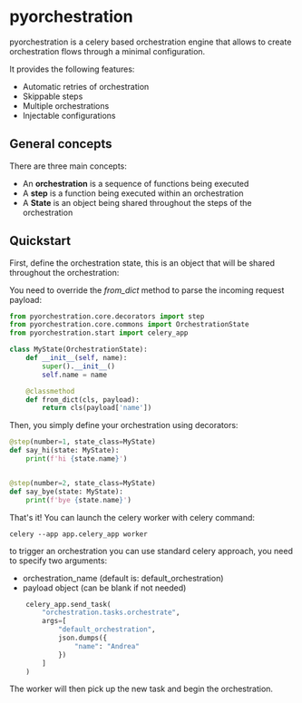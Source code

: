 # pyorchestration

pyorchestration is a celery based orchestration engine that allows to create orchestration flows through a minimal configuration.

It provides the following features:

* Automatic retries of orchestration
* Skippable steps
* Multiple orchestrations
* Injectable configurations

## General concepts

There are three main concepts:

* An **orchestration** is a sequence of functions being executed
* A **step** is a function being executed within an orchestration
* A **State** is an object being shared throughout the steps of the orchestration

## Quickstart

First, define the orchestration state, this is an object that will be shared throughout the orchestration:

You need to override the *from_dict* method to parse the incoming request payload: 
```python
from pyorchestration.core.decorators import step
from pyorchestration.core.commons import OrchestrationState
from pyorchestration.start import celery_app

class MyState(OrchestrationState):
    def __init__(self, name):
        super().__init__()
        self.name = name

    @classmethod
    def from_dict(cls, payload):
        return cls(payload['name'])
```

Then, you simply define your orchestration using decorators:

```python
@step(number=1, state_class=MyState)
def say_hi(state: MyState):
    print(f'hi {state.name}')


@step(number=2, state_class=MyState)
def say_bye(state: MyState):
    print(f'bye {state.name}')
```

That's it! You can launch the celery worker with celery command:

    celery --app app.celery_app worker

to trigger an orchestration you can use standard celery approach, you need to specify two arguments:

* orchestration_name (default is: default_orchestration)
* payload object (can be blank if not needed)

```python
    celery_app.send_task(
        "orchestration.tasks.orchestrate",
        args=[
            "default_orchestration",
            json.dumps({
                "name": "Andrea"
            })
        ]
    )
```

The worker will then pick up the new task and begin the orchestration.